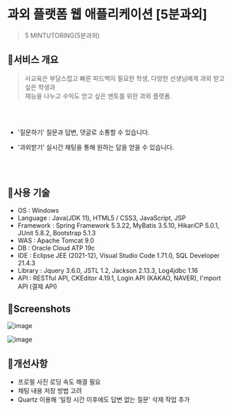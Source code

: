 
# 과외 플랫폼 웹 애플리케이션 [5분과외]

>5 MINTUTORING(5분과외)


## :pushpin:서비스 개요

>사교육은 부담스럽고 빠른 피드백이 필요한 학생, 다양한 선생님에게 과외 받고 싶은 학생과 <br>
>재능을 나누고 수익도 얻고 싶은 멘토를 위한 과외 플랫폼.

<br>
<br>

- '질문하기'
질문과 답변, 댓글로 소통할 수 있습니다. 

- '과외받기' 
실시간 채팅을 통해 원하는 답을 얻을 수 있습니다.  


<br><br>

## :pushpin:사용 기술

- OS : Windows
- Language : Java(JDK 11), HTML5 / CSS3, JavaScript, JSP
- Framework : Spring Framework 5.3.22, MyBatis 3.5.10, HikariCP 5.0.1, JUnit 5.8.2, Bootstrap 5.1.3
- WAS : Apache Tomcat 9.0
- DB : Oracle Cloud ATP 19c
- IDE : Eclipse JEE (2021-12), Visual Studio Code 1.71.0, SQL Developer 21.4.3
- Library : Jquery 3.6.0, JSTL 1.2, Jackson 2.13.3, Log4jdbc 1.16
- API : RESTful API, CKEditor 4.19.1, Login API (KAKAO, NAVER), I'mport API (결제 API)


## :pushpin:Screenshots
![image](https://user-images.githubusercontent.com/97965594/194355065-c0565dd3-ac0b-48a8-b44d-8416cf017122.png)

![image](https://user-images.githubusercontent.com/97965594/194355271-4b5686ea-dd40-4392-945e-d54d1880c89f.png)



## :pushpin:개선사항
- 프로필 사진 로딩 속도 해결 필요
- 채팅 내용 저장 방법 고려
- Quartz 이용해 '일정 시간 이후에도 답변 없는 질문' 삭제 작업 추가





